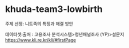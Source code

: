 # khuda-team3-lowbirth
주제 선정: 니트족의 특징과 해결 방안

데이터셋:출처 : 고용조사 분석시스템>청년패널조사 (YP)>설문지
                https://www.kli.re.kr/kli/#firstPage
